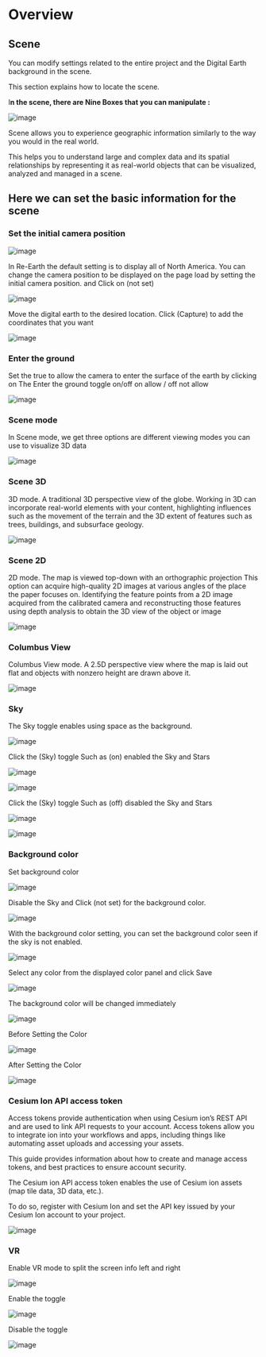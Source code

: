 # Overview

## Scene

You can modify settings related to the entire project and the Digital Earth background in the scene.

This section explains how to locate the scene. 

I**n the scene, there are Nine Boxes that you can manipulate :**

![image](https://github.com/CS-eukarya/User-Manual-English-/assets/154571156/3c4f99f4-6c38-435a-98af-a32732ef4da2)

Scene allows you to experience geographic information similarly to the way you would in the real world.

This helps you to understand large and complex data and its spatial relationships by representing it as real-world objects that can be visualized, analyzed and managed in a scene.

## **Here we can set the basic information for the scene**

### Set the initial camera position

![image](https://github.com/CS-eukarya/User-Manual-English-/assets/154571156/c9985282-f5e8-4747-a7c8-94da1be88aef)

In Re-Earth the default setting is to display all of North America. You can change the camera position to be displayed on the page load by setting the initial camera position.
and Click on (not set)

![image](https://github.com/CS-eukarya/User-Manual-English-/assets/154571156/e2a0eab7-e6c5-4216-bccc-4c64b438360f)

Move the digital earth to the desired location. Click (Capture) to add the coordinates that you want

![image](https://github.com/CS-eukarya/User-Manual-English-/assets/154571156/43bd5347-843a-4330-b85c-cfc83f35e2c8)

### **Enter the ground**

Set the true to allow the camera to enter the surface of the earth by clicking on The Enter the ground toggle on/off on allow / off not allow

![image](https://github.com/CS-eukarya/User-Manual-English-/assets/154571156/f9e85804-cbc8-4a38-904e-dc06ce898211)

### Scene mode

In Scene mode, we get three options are different viewing modes you can use to visualize 3D data

![image](https://github.com/CS-eukarya/User-Manual-English-/assets/154571156/1d382eb4-460b-47dd-9b53-b2da8b869de1)

### Scene 3D

3D mode. A traditional 3D perspective view of the globe.
Working in 3D can incorporate real-world elements with your content, highlighting influences such as the movement of the terrain and the 3D extent of features such as trees, buildings, and subsurface geology.

![image](https://github.com/CS-eukarya/User-Manual-English-/assets/154571156/58800f10-5e5b-4d48-9ceb-c394b37daf11)

### Scene 2D

2D mode. The map is viewed top-down with an orthographic projection
This option can acquire high-quality 2D images at various angles of the place the paper focuses on. Identifying the feature points from a 2D image acquired from the calibrated camera and reconstructing those features using depth analysis to obtain the 3D view of the object or image

![image](https://github.com/CS-eukarya/User-Manual-English-/assets/154571156/02a4056a-5273-4d2d-b78f-49f27d0ad2dc)

### Columbus View

Columbus View mode. A 2.5D perspective view where the map is laid out flat and objects with nonzero height are drawn above it.

![image](https://github.com/CS-eukarya/User-Manual-English-/assets/154571156/3d949f24-9eb9-4765-a1e1-4b9b53f21390)

### Sky

The Sky toggle enables using space as the background.

![image](https://github.com/CS-eukarya/User-Manual-English-/assets/154571156/a60188c8-c46a-4946-832c-aa5bbddd9e73)

Click the (Sky) toggle Such as (on) enabled the Sky and  Stars 

![image](https://github.com/CS-eukarya/User-Manual-English-/assets/154571156/9a0bda55-f93d-4c1d-980d-af7e6f5f98a8)

![image](https://github.com/CS-eukarya/User-Manual-English-/assets/154571156/f1aea320-228e-4907-9e8b-ec8fc2ede6cb)

Click the (Sky) toggle Such as (off) disabled the Sky and  Stars

![image](https://github.com/CS-eukarya/User-Manual-English-/assets/154571156/f1e01444-fea9-40e3-9e59-79d3a790f71d)

![image](https://github.com/CS-eukarya/User-Manual-English-/assets/154571156/77a32714-636b-4c68-80ce-44d925aa4d4b)

### Background color

Set background color

![image](https://github.com/CS-eukarya/User-Manual-English-/assets/154571156/e6949559-2f1a-4208-a9e0-8aa50f306eb4)

Disable the Sky and Click (not set) for the background color.

![image](https://github.com/CS-eukarya/User-Manual-English-/assets/154571156/28058a46-4bbe-45af-b34a-ba97ae191c4f)

With the background color setting, you can set the background color seen if the sky is not enabled.

![image](https://github.com/CS-eukarya/User-Manual-English-/assets/154571156/2fddea24-56a2-46d7-a980-e3d1c3a7d55d)

Select any color from the displayed color panel and click Save

![image](https://github.com/CS-eukarya/User-Manual-English-/assets/154571156/d3089775-b721-4385-99eb-fdb19d7651cf)

The background color will be changed immediately

![image](https://github.com/CS-eukarya/User-Manual-English-/assets/154571156/64a1c54d-7970-4849-a970-c58fa7e4f524)

Before Setting the Color 

![image](https://github.com/CS-eukarya/User-Manual-English-/assets/154571156/791a2d42-169d-41e1-960a-1a144ecf3ba3)

After Setting the Color 

![image](https://github.com/CS-eukarya/User-Manual-English-/assets/154571156/aef62acf-68d2-4904-9f5a-8290742db3b5)

### Cesium Ion API access token

Access tokens provide authentication when using Cesium ion’s REST API and are used to link API requests to your account. Access tokens allow you to integrate ion into your workflows and apps, including things like automating asset uploads and accessing your assets. 

This guide provides information about how to create and manage access tokens, and best practices to ensure account security.

The Cesium ion API access token enables the use of Cesium ion assets (map tile data, 3D data, etc.).

To do so, register with Cesium Ion and set the API key issued by your Cesium Ion account to your project.

![image](https://github.com/CS-eukarya/User-Manual-English-/assets/154571156/97a8e4fa-c607-4cfc-8e7d-ba9dbd5eb546)

### VR

Enable VR mode to split the screen info left and right

![image](https://github.com/CS-eukarya/User-Manual-English-/assets/154571156/3615f781-e7e1-4ba6-aade-285d456ccb8a)

Enable the toggle

![image](https://github.com/CS-eukarya/User-Manual-English-/assets/154571156/6deb9309-bf69-440f-ae72-7f63ad0500c1)

Disable the toggle

![image](https://github.com/CS-eukarya/User-Manual-English-/assets/154571156/4758710f-11d8-4616-8af8-6a6f5e43d3af)

